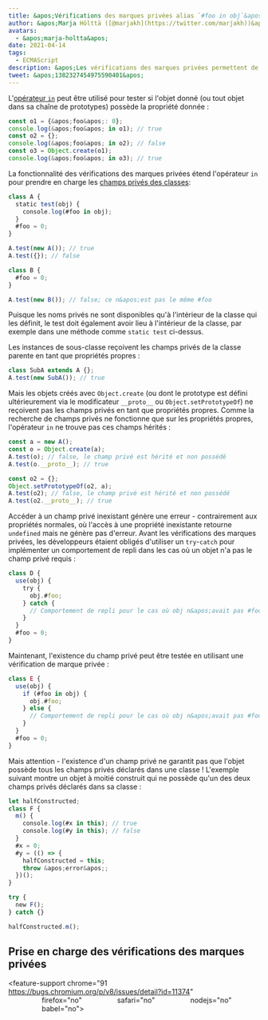 ```yaml
---
title: &apos;Vérifications des marques privées alias `#foo in obj`&apos;
author: &apos;Marja Hölttä ([@marjakh](https://twitter.com/marjakh))&apos;
avatars:
  - &apos;marja-holtta&apos;
date: 2021-04-14
tags:
  - ECMAScript
description: &apos;Les vérifications des marques privées permettent de tester l&apos;existence d&apos;un champ privé dans un objet.&apos;
tweet: &apos;1382327454975590401&apos;
---
```


L&apos;[opérateur `in`](https://developer.mozilla.org/en-US/docs/Web/JavaScript/Reference/Operators/in) peut être utilisé pour tester si l&apos;objet donné (ou tout objet dans sa chaîne de prototypes) possède la propriété donnée :

```javascript
const o1 = {&apos;foo&apos;: 0};
console.log(&apos;foo&apos; in o1); // true
const o2 = {};
console.log(&apos;foo&apos; in o2); // false
const o3 = Object.create(o1);
console.log(&apos;foo&apos; in o3); // true
```

La fonctionnalité des vérifications des marques privées étend l&apos;opérateur `in` pour prendre en charge les [champs privés des classes](https://v8.dev/features/class-fields#private-class-fields):

```javascript
class A {
  static test(obj) {
    console.log(#foo in obj);
  }
  #foo = 0;
}

A.test(new A()); // true
A.test({}); // false

class B {
  #foo = 0;
}

A.test(new B()); // false; ce n&apos;est pas le même #foo
```

Puisque les noms privés ne sont disponibles qu&apos;à l&apos;intérieur de la classe qui les définit, le test doit également avoir lieu à l&apos;intérieur de la classe, par exemple dans une méthode comme `static test` ci-dessus.

Les instances de sous-classe reçoivent les champs privés de la classe parente en tant que propriétés propres :

```javascript
class SubA extends A {};
A.test(new SubA()); // true
```

Mais les objets créés avec `Object.create` (ou dont le prototype est défini ultérieurement via le modificateur `__proto__` ou `Object.setPrototypeOf`) ne reçoivent pas les champs privés en tant que propriétés propres. Comme la recherche de champs privés ne fonctionne que sur les propriétés propres, l&apos;opérateur `in` ne trouve pas ces champs hérités :

<!--truncate-->
```javascript
const a = new A();
const o = Object.create(a);
A.test(o); // false, le champ privé est hérité et non possédé
A.test(o.__proto__); // true

const o2 = {};
Object.setPrototypeOf(o2, a);
A.test(o2); // false, le champ privé est hérité et non possédé
A.test(o2.__proto__); // true
```

Accéder à un champ privé inexistant génère une erreur - contrairement aux propriétés normales, où l&apos;accès à une propriété inexistante retourne `undefined` mais ne génère pas d&apos;erreur. Avant les vérifications des marques privées, les développeurs étaient obligés d&apos;utiliser un `try`-`catch` pour implémenter un comportement de repli dans les cas où un objet n&apos;a pas le champ privé requis :

```javascript
class D {
  use(obj) {
    try {
      obj.#foo;
    } catch {
      // Comportement de repli pour le cas où obj n&apos;avait pas #foo
    }
  }
  #foo = 0;
}
```

Maintenant, l&apos;existence du champ privé peut être testée en utilisant une vérification de marque privée :

```javascript
class E {
  use(obj) {
    if (#foo in obj) {
      obj.#foo;
    } else {
      // Comportement de repli pour le cas où obj n&apos;avait pas #foo
    }
  }
  #foo = 0;
}
```

Mais attention - l&apos;existence d&apos;un champ privé ne garantit pas que l&apos;objet possède tous les champs privés déclarés dans une classe ! L&apos;exemple suivant montre un objet à moitié construit qui ne possède qu&apos;un des deux champs privés déclarés dans sa classe :

```javascript
let halfConstructed;
class F {
  m() {
    console.log(#x in this); // true
    console.log(#y in this); // false
  }
  #x = 0;
  #y = (() => {
    halfConstructed = this;
    throw &apos;error&apos;;
  })();
}

try {
  new F();
} catch {}

halfConstructed.m();
```

## Prise en charge des vérifications des marques privées

<feature-support chrome="91 https://bugs.chromium.org/p/v8/issues/detail?id=11374"
                 firefox="no"
                 safari="no"
                 nodejs="no"
                 babel="no"></feature-support>
